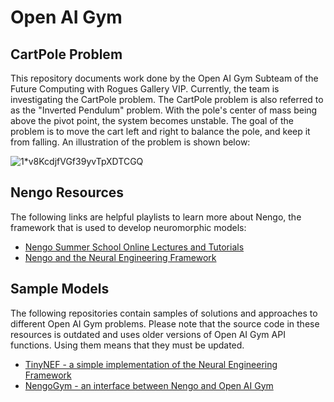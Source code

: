 # Open AI Gym 

## CartPole Problem 
This repository documents work done by the Open AI Gym Subteam of the Future Computing with Rogues Gallery VIP. Currently, the team is investigating the CartPole problem. The CartPole problem is also referred to as the "Inverted Pendulum" problem. With the pole's center of mass being above the pivot point, the system becomes unstable. The goal of the problem is to move the cart left and right to balance the pole, and keep it from falling. An illustration of the problem is shown below: 

![1*v8KcdjfVGf39yvTpXDTCGQ](https://github.gatech.edu/storage/user/55899/files/cdf626b1-0dd4-4dc0-91d3-9de8c45676ab)

## Nengo Resources
The following links are helpful playlists to learn more about Nengo, the framework that is used to develop neuromorphic models: 
- [Nengo Summer School Online Lectures and Tutorials](https://www.youtube.com/playlist?list=PLYLu6sY3jnoXTrkfA_WMn0nF_FGz-MaiJ)
- [Nengo and the Neural Engineering Framework](https://www.youtube.com/playlist?list=PLX-XEf1yTMrnjFt30RQ7X6k-dfhL1fIGq)

## Sample Models 
The following repositories contain samples of solutions and approaches to different Open AI Gym problems. Please note that the source code in these resources is outdated and uses older versions of Open AI Gym API functions. Using them means that they must be updated. 
- [TinyNEF - a simple implementation of the Neural Engineering Framework](https://github.com/simondlevy/TinyNEF/tree/master/gym)
- [NengoGym - an interface between Nengo and Open AI Gym](https://github.com/CyberChad/Nengo-Gym)
